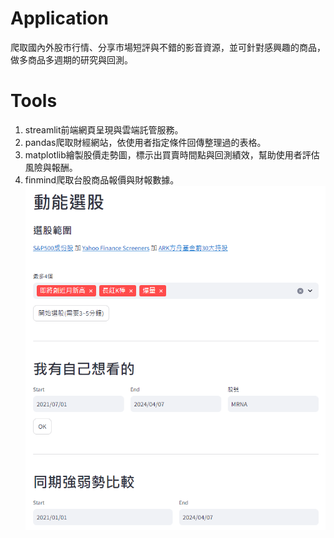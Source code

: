 # Application
爬取國內外股市行情、分享市場短評與不錯的影音資源，並可針對感興趣的商品，做多商品多週期的研究與回測。

# Tools
1. streamlit前端網頁呈現與雲端託管服務。
2. pandas爬取財經網站，依使用者指定條件回傳整理過的表格。
3. matplotlib繪製股價走勢圖，標示出買賣時間點與回測績效，幫助使用者評估風險與報酬。
4. finmind爬取台股商品報價與財報數據。
![test](./img/demo1.png)
